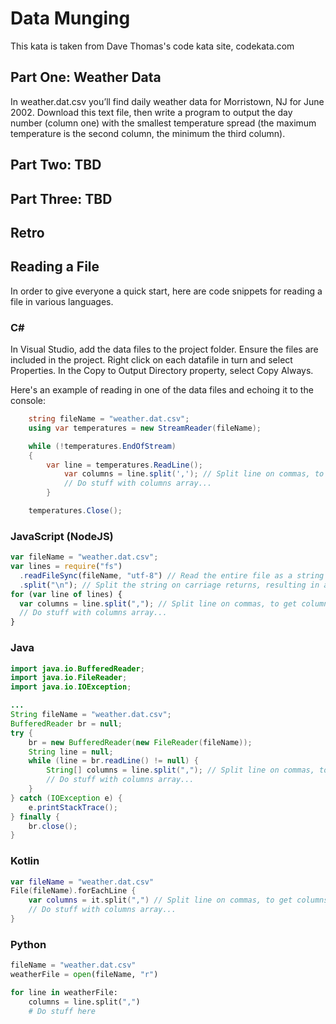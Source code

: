 # Data Munging

This kata is taken from Dave Thomas's code kata site, codekata.com

## Part One: Weather Data

In weather.dat.csv you’ll find daily weather data for Morristown, NJ for June 2002. Download this text file, then write a program to output the day number (column one) with the smallest temperature spread (the maximum temperature is the second column, the minimum the third column).

## Part Two: TBD

## Part Three: TBD

## Retro

## Reading a File

In order to give everyone a quick start, here are code snippets for reading a file in various languages.

### C\#

In Visual Studio, add the data files to the project folder. Ensure the files are included in the project. Right click on each datafile in turn and select Properties. In the Copy to Output Directory property, select Copy Always.

Here's an example of reading in one of the data files and echoing it to the console:

```c#
    string fileName = "weather.dat.csv";
    using var temperatures = new StreamReader(fileName);

    while (!temperatures.EndOfStream)
    {
        var line = temperatures.ReadLine();
            var columns = line.split(','); // Split line on commas, to get columns
            // Do stuff with columns array...
        }

    temperatures.Close();
```

### JavaScript (NodeJS)

```javascript
var fileName = "weather.dat.csv";
var lines = require("fs")
  .readFileSync(fileName, "utf-8") // Read the entire file as a string (not recommended for very large files, but fine here...)
  .split("\n"); // Split the string on carriage returns, resulting in an array with an entry per line
for (var line of lines) {
  var columns = line.split(","); // Split line on commas, to get columns
  // Do stuff with columns array...
}
```

### Java

```java
import java.io.BufferedReader;
import java.io.FileReader;
import java.io.IOException;

...
String fileName = "weather.dat.csv";
BufferedReader br = null;
try {
    br = new BufferedReader(new FileReader(fileName));
    String line = null;
    while (line = br.readLine() != null) {
        String[] columns = line.split(","); // Split line on commas, to get columns
        // Do stuff with columns array...
    }
} catch (IOException e) {
    e.printStackTrace();
} finally {
    br.close();
}
```

### Kotlin

```kotlin
var fileName = "weather.dat.csv"
File(fileName).forEachLine {
    var columns = it.split(",") // Split line on commas, to get columns
    // Do stuff with columns array...
}
```

### Python

```python
fileName = "weather.dat.csv"
weatherFile = open(fileName, "r")

for line in weatherFile:
    columns = line.split(",")
    # Do stuff here
```
